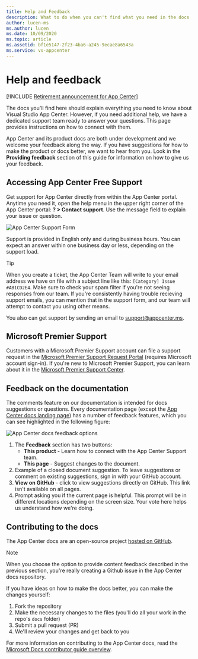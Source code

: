 ```yaml
---
title: Help and Feedback
description: What to do when you can't find what you need in the docs
author: lucen-ms
ms.author: lucen
ms.date: 10/09/2020
ms.topic: article
ms.assetid: bf1e5147-2f23-4ba6-a245-9ecae8a6543a
ms.service: vs-appcenter
---
```


# Help and feedback
[!INCLUDE [Retirement announcement for App Center](includes/retirement.md)]

The docs you'll find here should explain everything you need to know about Visual Studio App Center. However, if you need additional help, we have a dedicated support team ready to answer your questions. This page provides instructions on how to connect with them.

App Center and its product docs are both under development and we welcome your feedback along the way. If you have suggestions for how to make the product or docs better, we want to hear from you. Look in the **Providing feedback** section of this guide for information on how to give us your feedback.

## Accessing App Center Free Support
Get support for App Center directly from within the App Center portal. Anytime you need it, open the help menu in the upper right corner of the App Center portal: **? > Contact support**. Use the message field to explain your issue or question. 

![App Center Support Form](~/images/app-center-support-form.png)

Support is provided in English only and during business hours. You can expect an answer within one business day or less, depending on the support load. 

> [!TIP]
> When you create a ticket, the App Center Team will write to your email address we have on file with a subject line like this: `[Category] Issue #AB1CD2E4`. Make sure to check your spam filter if you're not seeing responses from our team. If you're consistently having trouble recieving support emails, you can mention that in the support form, and our team will attempt to contact you using other means.

You also can get support by sending an email to [support@appcenter.ms](mailto:support@appcenter.ms).

## Microsoft Premier Support
Customers with a Microsoft Premier Support account can file a support request in the [Microsoft Premier Support Request Portal](https://support.microsoft.com/premier) (requires Microsoft account sign-in). If you're new to Microsoft Premier Support, you can learn about it in the [Microsoft Premier Support Center](https://www.microsoft.com/en-us/unifiedsupport/premier). 

## Feedback on the documentation
The comments feature on our documentation is intended for docs suggestions or questions. Every documentation page (except the [App Center docs landing page](/appcenter/)) has a number of feedback features, which you can see highlighted in the following figure:

![App Center docs feedback options](images/app-center-feedback-options.png)

1. The **Feedback** section has two buttons:
   - **This product** - Learn how to connect with the App Center Support team. 
   - **This page** - Suggest changes to the document. 
2. Example of a closed document suggestion. To leave suggestions or comment on existing suggestions, sign in with your GitHub account. 
3. **View on GitHub** - click to view suggestions directly on GitHub. This link isn't available on all pages.
4. Prompt asking you if the current page is helpful. This prompt will be in different locations depending on the screen size. Your vote here helps us understand how we're doing.

## Contributing to the docs
The App Center docs are an open-source project [hosted on GitHub](https://github.com/MicrosoftDocs/appcenter-docs).

> [!Note]
> When you choose the option to provide content feedback described in the previous section, you're really creating a Github issue in the App Center docs repository.

If you have ideas on how to make the docs better, you can make the changes yourself:

1. Fork the repository
2. Make the necessary changes to the files (you'll do all your work in the repo's `docs` folder)
3. Submit a pull request (PR)
4. We'll review your changes and get back to you

For more information on contributing to the App Center docs, read the [Microsoft Docs contributor guide overview](/contribute/).

